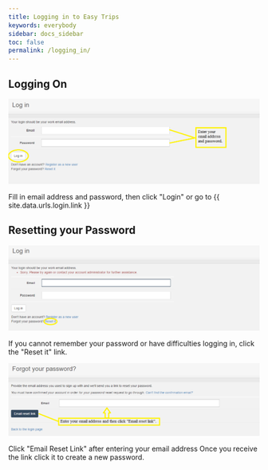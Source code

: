```yaml
---
title: Logging in to Easy Trips
keywords: everybody
sidebar: docs_sidebar
toc: false
permalink: /logging_in/
---
```


## Logging On
![LoginScreen.png](/images/guide/LoginScreen.png)

Fill in email address and password, then click "Login" or go to {{ site.data.urls.login.link }} 

## Resetting your Password

![ResetPassword.png](/images/guide/ResetPassword.png)

If you cannot remember your password or have difficulties logging in, click the "Reset it" link. 

![EmailResetLink.png](/images/guide/EmailResetLink.png)

Click "Email Reset Link" after entering your email address Once you receive the link click it to create a new password.
